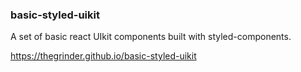 ### basic-styled-uikit

A set of basic react UIkit components built with styled-components.

https://thegrinder.github.io/basic-styled-uikit